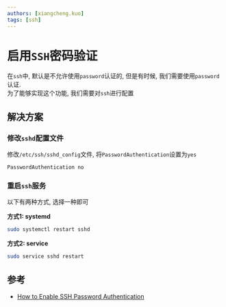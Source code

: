 ```yaml
---
authors: [xiangcheng.kuo]
tags: [ssh]
---
```


# 启用`SSH`密码验证

在`ssh`中, 默认是不允许使用`password`认证的, 但是有时候, 我们需要使用`password`认证.<br/>
为了能够实现这个功能, 我们需要对`ssh`进行配置

<!--truncate-->

## 解决方案

### 修改`sshd`配置文件

修改`/etc/ssh/sshd_config`文件, 将`PasswordAuthentication`设置为`yes`

```
PasswordAuthentication no
```

### 重启`ssh`服务

以下有两种方式, 选择一种即可

**方式1: systemd**

```bash
sudo systemctl restart sshd
```

**方式2: service**

```bash
sudo service sshd restart
```

## 参考

- [How to Enable SSH Password Authentication](https://serverpilot.io/docs/how-to-enable-ssh-password-authentication/)